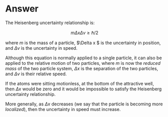 # Answer

The Heisenberg uncertainty relationship is:

$$m \Delta x \Delta v \ge \hbar / 2 $$

where $m$ is the mass of a particle, $\Delta x $ is the uncertainty in position, and $\Delta v$ is the uncertainty in speed.

Although this equation is normally applied to a single particle, it can also be applied to the relative motion of two particles, where $m$ is now the *reduced mass* of the two particle system, $\Delta x$ is the separation of the two particles, and $\Delta v$ is their relative speed.

If the atoms were sitting motionless, at the bottom of the attractive well, then $\Delta x$ would be zero and it would be impossible to satisfy the Heisenberg uncertainty relationship.

More generally, as $\Delta x$ decreases (we say that the particle is becoming more *localized*), then the uncertainty in speed must increase.
